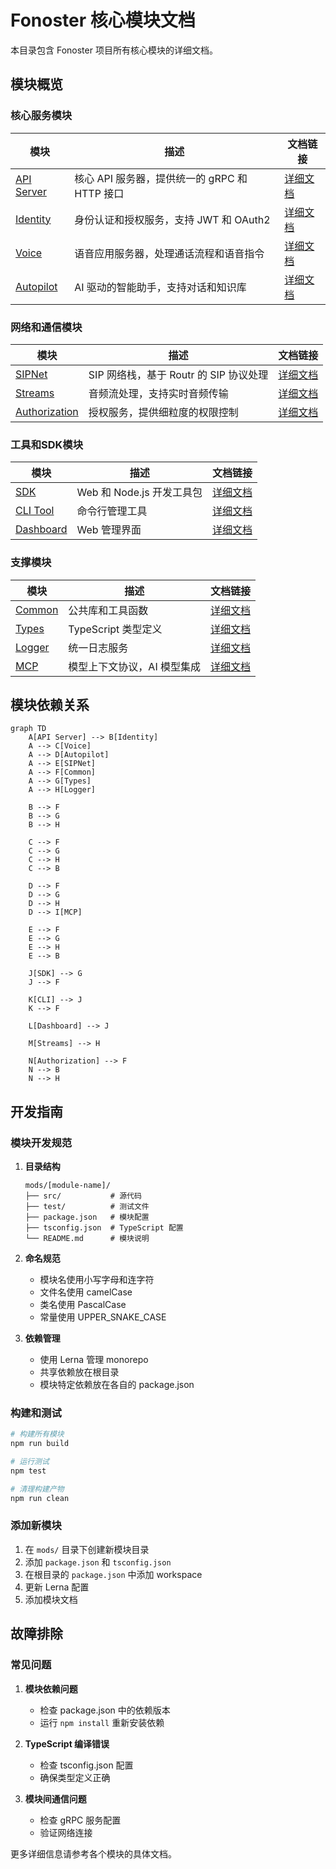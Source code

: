 # Fonoster 核心模块文档

本目录包含 Fonoster 项目所有核心模块的详细文档。

## 模块概览

### 核心服务模块

| 模块 | 描述 | 文档链接 |
|------|------|----------|
| [API Server](./apiserver.md) | 核心 API 服务器，提供统一的 gRPC 和 HTTP 接口 | [详细文档](./apiserver.md) |
| [Identity](./identity.md) | 身份认证和授权服务，支持 JWT 和 OAuth2 | [详细文档](./identity.md) |
| [Voice](./voice.md) | 语音应用服务器，处理通话流程和语音指令 | [详细文档](./voice.md) |
| [Autopilot](./autopilot.md) | AI 驱动的智能助手，支持对话和知识库 | [详细文档](./autopilot.md) |

### 网络和通信模块

| 模块 | 描述 | 文档链接 |
|------|------|----------|
| [SIPNet](./sipnet.md) | SIP 网络栈，基于 Routr 的 SIP 协议处理 | [详细文档](./sipnet.md) |
| [Streams](./streams.md) | 音频流处理，支持实时音频传输 | [详细文档](./streams.md) |
| [Authorization](./authz.md) | 授权服务，提供细粒度的权限控制 | [详细文档](./authz.md) |

### 工具和SDK模块

| 模块 | 描述 | 文档链接 |
|------|------|----------|
| [SDK](./sdk.md) | Web 和 Node.js 开发工具包 | [详细文档](./sdk.md) |
| [CLI Tool](./ctl.md) | 命令行管理工具 | [详细文档](./ctl.md) |
| [Dashboard](./dashboard.md) | Web 管理界面 | [详细文档](./dashboard.md) |

### 支撑模块

| 模块 | 描述 | 文档链接 |
|------|------|----------|
| [Common](./common.md) | 公共库和工具函数 | [详细文档](./common.md) |
| [Types](./types.md) | TypeScript 类型定义 | [详细文档](./types.md) |
| [Logger](./logger.md) | 统一日志服务 | [详细文档](./logger.md) |
| [MCP](./mcp.md) | 模型上下文协议，AI 模型集成 | [详细文档](./mcp.md) |

## 模块依赖关系

```mermaid
graph TD
    A[API Server] --> B[Identity]
    A --> C[Voice]
    A --> D[Autopilot]
    A --> E[SIPNet]
    A --> F[Common]
    A --> G[Types]
    A --> H[Logger]
    
    B --> F
    B --> G
    B --> H
    
    C --> F
    C --> G
    C --> H
    C --> B
    
    D --> F
    D --> G
    D --> H
    D --> I[MCP]
    
    E --> F
    E --> G
    E --> H
    E --> B
    
    J[SDK] --> G
    J --> F
    
    K[CLI] --> J
    K --> F
    
    L[Dashboard] --> J
    
    M[Streams] --> H
    
    N[Authorization] --> F
    N --> B
    N --> H
```

## 开发指南

### 模块开发规范

1. **目录结构**
   ```
   mods/[module-name]/
   ├── src/           # 源代码
   ├── test/          # 测试文件
   ├── package.json   # 模块配置
   ├── tsconfig.json  # TypeScript 配置
   └── README.md      # 模块说明
   ```

2. **命名规范**
   - 模块名使用小写字母和连字符
   - 文件名使用 camelCase
   - 类名使用 PascalCase
   - 常量使用 UPPER_SNAKE_CASE

3. **依赖管理**
   - 使用 Lerna 管理 monorepo
   - 共享依赖放在根目录
   - 模块特定依赖放在各自的 package.json

### 构建和测试

```bash
# 构建所有模块
npm run build

# 运行测试
npm test

# 清理构建产物
npm run clean
```

### 添加新模块

1. 在 `mods/` 目录下创建新模块目录
2. 添加 `package.json` 和 `tsconfig.json`
3. 在根目录的 `package.json` 中添加 workspace
4. 更新 Lerna 配置
5. 添加模块文档

## 故障排除

### 常见问题

1. **模块依赖问题**
   - 检查 package.json 中的依赖版本
   - 运行 `npm install` 重新安装依赖

2. **TypeScript 编译错误**
   - 检查 tsconfig.json 配置
   - 确保类型定义正确

3. **模块间通信问题**
   - 检查 gRPC 服务配置
   - 验证网络连接

更多详细信息请参考各个模块的具体文档。